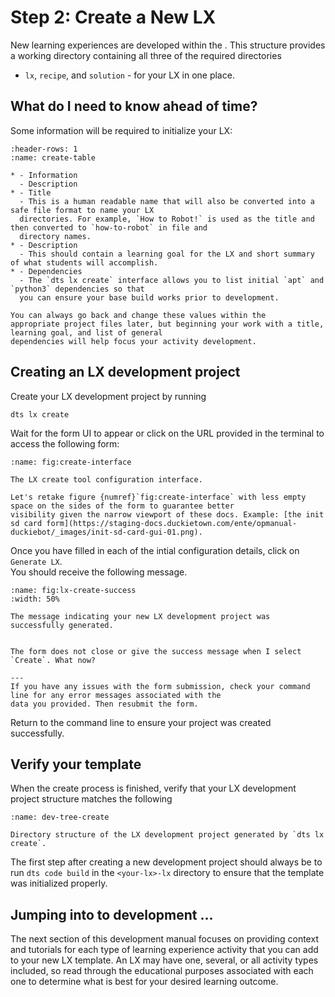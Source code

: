 # Step 2: Create a New LX

New learning experiences are developed within the [](sec:lx-development-workspace).
This structure provides a working directory containing all three of the required directories 
- `lx`, `recipe`, and `solution` - for your LX in one place.


## What do I need to know ahead of time?

Some information will be required to initialize your LX:

```{list-table} Development LX requirements
:header-rows: 1
:name: create-table

* - Information
  - Description
* - Title
  - This is a human readable name that will also be converted into a safe file format to name your LX 
  directories. For example, `How to Robot!` is used as the title and then converted to `how-to-robot` in file and 
  directory names.
* - Description
  - This should contain a learning goal for the LX and short summary of what students will accomplish.
* - Dependencies
  - The `dts lx create` interface allows you to list initial `apt` and `python3` dependencies so that 
  you can ensure your base build works prior to development.
```

```{note}
You can always go back and change these values within the 
appropriate project files later, but beginning your work with a title, learning goal, and list of general 
dependencies will help focus your activity development.
```

## Creating an LX development project

Create your LX development project by running

    dts lx create   

Wait for the form UI to appear or click on the URL provided in the terminal to access the following form:

```{figure} ../../_images/create/create-interface.png
:name: fig:create-interface

The LX create tool configuration interface.
```

```{todo}
Let's retake figure {numref}`fig:create-interface` with less empty space on the sides of the form to guarantee better 
visibility given the narrow viewport of these docs. Example: [the init sd card form](https://staging-docs.duckietown.com/ente/opmanual-duckiebot/_images/init-sd-card-gui-01.png).
```


Once you have filled in each of the intial configuration details, click on `Generate LX`.  
You should receive the following message.

```{figure} ../../_images/create/create-success.png
:name: fig:lx-create-success
:width: 50%

The message indicating your new LX development project was successfully generated.
```

```{trouble}

The form does not close or give the success message when I select `Create`. What now?

---
If you have any issues with the form submission, check your command line for any error messages associated with the 
data you provided. Then resubmit the form.
```

Return to the command line to ensure your project was created successfully. 

## Verify your template

When the create process is finished, verify 
that your LX development project structure matches the following

```{figure} ../../_images/create/dev-tree.png
:name: dev-tree-create

Directory structure of the LX development project generated by `dts lx create`.
```

The first step after creating a new development project should always be to run `dts code build` in the 
`<your-lx>-lx` directory to ensure that the template was initialized properly.

## Jumping into to development ...

The next section of this development manual focuses on providing context and tutorials for each type of learning 
experience activity that you can add to your new LX template.  An LX may have one, several, or all activity types 
included, so read through the educational purposes associated with each one to determine what is best for your desired 
learning outcome.